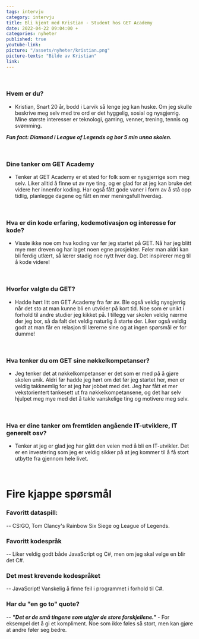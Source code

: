 ```yaml
---
tags: intervju
category: intervju
title: Bli kjent med Kristian - Student hos GET Academy
date: 2022-04-22 09:04:00 +
categories: nyheter
published: true
youtube-link:
picture: "/assets/nyheter/kristian.png"
picture-texts: "Bilde av Kristian"
link: 
---
```

<br>

### Hvem er du?
- Kristian, Snart 20 år, bodd i Larvik så lenge jeg kan huske. Om jeg skulle beskrive meg selv med tre ord er det hyggelig, sosial og nysgjerrig. Mine største interesser er teknologi, gaming, venner, trening, tennis og svømming.

***Fun fact: Diamond i League of Legends og bor 5 min unna skolen.***

<br>

### Dine tanker om GET Academy

- Tenker at GET Academy er et sted for folk som er nysgjerrige som meg selv. Liker alltid å finne ut av nye ting, og er glad for at jeg kan bruke det videre her innenfor koding. Har også fått gode vaner i form av å stå opp tidlig, planlegge dagene og fått en mer meningsfull hverdag.

<br>


### Hva er din kode erfaring, kodemotivasjon og interesse for kode?

- Visste ikke noe om hva koding var før jeg startet på GET. Nå har jeg blitt mye mer dreven og har laget noen egne prosjekter. Føler man aldri kan bli ferdig utlært, så lærer stadig noe nytt hver dag. Det inspirerer meg til å kode videre!

<br>

### Hvorfor valgte du GET?

- Hadde hørt litt om GET Academy fra før av. Ble også veldig nysgjerrig når det sto at man kunne bli en utvikler på kort tid. Noe som er unikt i forhold til andre studier jeg kikket på. I tillegg var skolen veldig nærme der jeg bor, så da falt det veldig naturlig å starte der. Liker også veldig godt at man får en relasjon til lærerne sine og at ingen spørsmål er for dumme!

<br>

### Hva tenker du om GET sine nøkkelkompetanser?

- Jeg tenker det at nøkkelkompetanser er det som er med på å gjøre skolen unik. Aldri før hadde jeg hørt om det før jeg startet her, men er veldig takknemlig for at jeg har jobbet med det. Jeg har fått et mer vekstorientert tankesett ut fra nøkkelkompetansene, og det har selv hjulpet meg mye med det å takle vanskelige ting og motivere meg selv.

<br>

### Hva er dine tanker om fremtiden angående IT-utviklere, IT generelt osv?

- Tenker at jeg er glad jeg har gått den veien med å bli en IT-utvikler. Det er en investering som jeg er veldig sikker på at jeg kommer til å få stort utbytte fra gjennom hele livet.

<br>

# Fire kjappe spørsmål


### Favoritt dataspill: 

-- CS:GO, Tom Clancy's Rainbow Six Siege og League of Legends.


### Favoritt kodespråk 

-- Liker veldig godt både JavaScript og C#, men om jeg skal velge en blir det C#.

### Det mest krevende kodespråket

-- JavaScript! Vanskelig å finne feil i programmet i forhold til C#.


### Har du "en go to" quote?

-- ***"Det er de små tingene som utgjør de store forskjellene."*** - For eksempel det å gi et kompliment. Noe som ikke føles så stort, men kan gjøre at andre føler seg bedre.